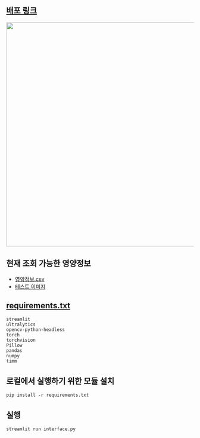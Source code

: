 ## [배포 링크](https://streamlit-nutrition-app-hcfhnno4lq-du.a.run.app/)
<div style="text-align: center;">
        <img src="https://github.com/user-attachments/assets/b8380832-de00-4470-9db2-1cb9feaea12f" width="600"/>
    </div>

## 현재 조회 가능한 영양정보 
- [영양정보.csv](nutrition_db.csv)
- [테스트 이미지](sample_images)
    
## [requirements.txt](requirements.txt)
```
streamlit
ultralytics
opencv-python-headless
torch
torchvision
Pillow
pandas
numpy
timm
```

## 로컬에서 실행하기 위한 모듈 설치 
```
pip install -r requirements.txt
```
## 실행 
```
streamlit run interface.py           
```
